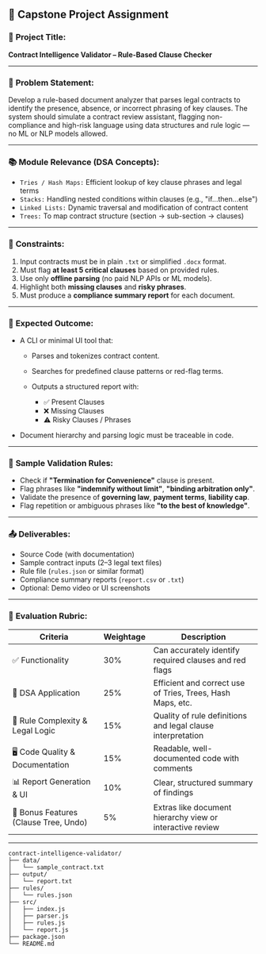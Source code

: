 ## 📌 Capstone Project Assignment

### 🧠 **Project Title:**

**Contract Intelligence Validator – Rule-Based Clause Checker**

---

### 🧾 **Problem Statement:**

Develop a rule-based document analyzer that parses legal contracts to identify the presence, absence, or incorrect phrasing of key clauses. The system should simulate a contract review assistant, flagging non-compliance and high-risk language using data structures and rule logic — no ML or NLP models allowed.

---

### 📚 **Module Relevance (DSA Concepts):**

- `Tries / Hash Maps:` Efficient lookup of key clause phrases and legal terms
- `Stacks:` Handling nested conditions within clauses (e.g., "if...then...else")
- `Linked Lists:` Dynamic traversal and modification of contract content
- `Trees:` To map contract structure (section → sub-section → clauses)

---

### 🚫 **Constraints:**

1. Input contracts must be in plain `.txt` or simplified `.docx` format.
2. Must flag **at least 5 critical clauses** based on provided rules.
3. Use only **offline parsing** (no paid NLP APIs or ML models).
4. Highlight both **missing clauses** and **risky phrases**.
5. Must produce a **compliance summary report** for each document.

---

### 🎯 **Expected Outcome:**

- A CLI or minimal UI tool that:

  - Parses and tokenizes contract content.
  - Searches for predefined clause patterns or red-flag terms.
  - Outputs a structured report with:

    - ✅ Present Clauses
    - ❌ Missing Clauses
    - ⚠️ Risky Clauses / Phrases

- Document hierarchy and parsing logic must be traceable in code.

---

### 🧮 **Sample Validation Rules:**

- Check if **"Termination for Convenience"** clause is present.
- Flag phrases like **"indemnify without limit"**, **"binding arbitration only"**.
- Validate the presence of **governing law**, **payment terms**, **liability cap**.
- Flag repetition or ambiguous phrases like **"to the best of knowledge"**.

---

### 📤 **Deliverables:**

- Source Code (with documentation)
- Sample contract inputs (2–3 legal text files)
- Rule file (`rules.json` or similar format)
- Compliance summary reports (`report.csv` or `.txt`)
- Optional: Demo video or UI screenshots

---

### 📏 **Evaluation Rubric:**

| Criteria                              | Weightage | Description                                                 |
| ------------------------------------- | --------- | ----------------------------------------------------------- |
| ✅ Functionality                      | 30%       | Can accurately identify required clauses and red flags      |
| 📐 DSA Application                    | 25%       | Efficient and correct use of Tries, Trees, Hash Maps, etc.  |
| 📄 Rule Complexity & Legal Logic      | 15%       | Quality of rule definitions and legal clause interpretation |
| 🖥️ Code Quality & Documentation       | 15%       | Readable, well-documented code with comments                |
| 📊 Report Generation & UI             | 10%       | Clear, structured summary of findings                       |
| 🎁 Bonus Features (Clause Tree, Undo) | 5%        | Extras like document hierarchy view or interactive review   |

---

```
contract-intelligence-validator/
├── data/
│   └── sample_contract.txt
├── output/
│   └── report.txt
├── rules/
│   └── rules.json
├── src/
│   ├── index.js
│   ├── parser.js
│   ├── rules.js
│   └── report.js
├── package.json
└── README.md
```

